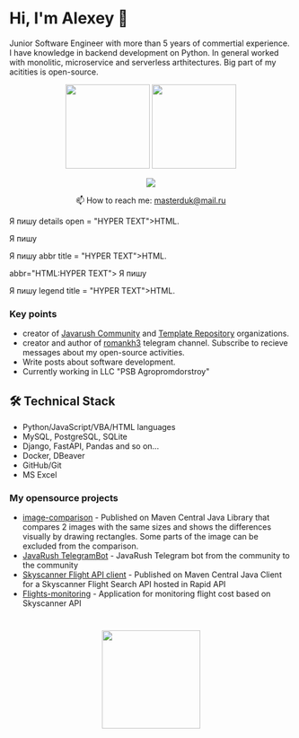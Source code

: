 # Hi, I'm Alexey 👋
Junior Software Engineer with more than 5 years of commertial experience. I have knowledge in backend development on Python.
In general worked with monolitic, microservice and serverless arthitectures. Big part of my acitities is open-source.

<p align='center'>
   <a href="https://github-readme-stats.vercel.app/api?username=Masterduk&show_icons=true&count_private=true"><img
           height=150
           src="https://github-readme-stats.vercel.app/api?username=Masterduk&show_icons=true&count_private=true"/></a>
   <a href="https://github.com/Masterduk/github-readme-stats"><img height=150
                                                                  src="https://github-readme-stats.vercel.app/api/top-langs/?username=Masterduk&layout=compact"/></a>
</p>

<p align='center'>
   <a href="https://www.linkedin.com/in/alexey-gerasimov-a18178114/">
       <img src="https://img.shields.io/badge/linkedin-%230077B5.svg?&style=for-the-badge&logo=linkedin&logoColor=white"/>
   </a>
<p align='center'>
   📫 How to reach me: <a href='mailto:masterduk@mail.ru'>masterduk@mail.ru</a>
</p>

<p>Я пишу details open = "HYPER TEXT">HTML</details>.<p>
<acronim HTML="HYPER TEXT"><p>Я пишу<p></acronim>
<p>Я пишу abbr title = "HYPER TEXT">HTML</abbr>.<p>
<p>abbr="HTML:HYPER TEXT"> Я пишу <p>
<p>Я пишу legend title = "HYPER TEXT">HTML</legend>.<p>

### Key points
*   creator of [Javarush Community](https://github.com/javarushcommunity) and [Template Repository](https://github.com/template-repository) organizations.
*   creator and author of [romankh3](https://t.me/romankh3) telegram channel. Subscribe to recieve messages about my open-source activities.
*   Write posts about software development.
*   Currently working in LLC "PSB Agropromdorstroy"

## 🛠 Technical Stack
*   Python/JavaScript/VBA/HTML languages
*   MySQL, PostgreSQL, SQLite
*   Django, FastAPI, Pandas and so on...
*   Docker, DBeaver
*   GitHub/Git
*   MS Excel

### My opensource projects

*   [image-comparison](https://github.com/romankh3/image-comparison) - Published on Maven Central Java Library that compares 2 images with the same sizes and shows the differences visually by drawing rectangles. Some parts of the image can be excluded from the comparison.
*   [JavaRush TelegramBot](https://github.com/javarushcommunity/javarush-telegrambot) - JavaRush Telegram bot from the community to the community
*   [Skyscanner Flight API client](https://github.com/romankh3/skyscanner-flight-api-client) - Published on Maven Central Java Client for a Skyscanner Flight Search API hosted in Rapid API
*   [Flights-monitoring](https://github.com/romankh3/flights-monitoring) - Application for monitoring flight cost based on Skyscanner API

<div align="center" style="margin: 40px 0">
   <a href="https://github.com/Masterduk/github-profile-views-counter">
       <img width="175px" src="https://komarev.com/ghpvc/?username=Masterduk&color=DE002D">
   </a>
</div>
